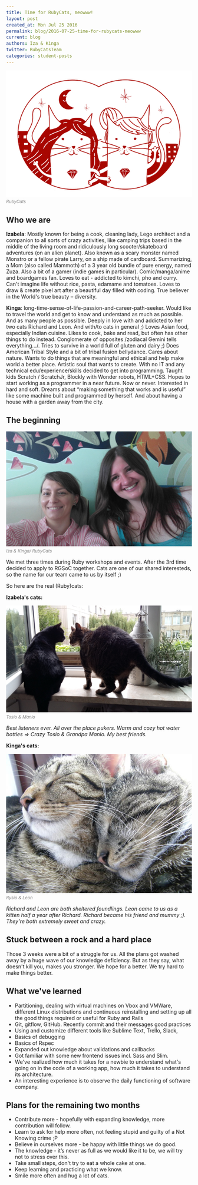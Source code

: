 ```yaml
---
title: Time for RubyCats, meowww!
layout: post
created_at: Mon Jul 25 2016
permalink: blog/2016-07-25-time-for-rubycats-meowww
current: blog
authors: Iza & Kinga
twitter: RubyCatsTeam
categories: student-posts
---
```


![RubyCats](/img/blog/2016/rubycats_logo.jpg)<font color="grey"><small><i>RubyCats</i></small></font>

## <span class="color-red">Who we are</span>

**Izabela**: Mostly known for being a cook, cleaning lady, Lego architect and a companion to all sorts of crazy activities, like camping trips based in the middle of the living room and ridiculously long scooter/skateboard adventures (on an alien planet). Also known as a scary monster named Monstro or a fellow pirate Larry, on a ship made of cardboard. Summarizing, a Mom (also called Mammoth) of a 3 year old bundle of pure energy, named Zuza. Also a bit of a gamer (indie games in particular). Comic/manga/anime and boardgames fan. Loves to eat - addicted to kimchi, pho and curry. Can't imagine life without rice, pasta, edamame and tomatoes. Loves to draw & create pixel art after a beautiful day filled with coding. True believer in the World's true beauty – diversity.

**Kinga**: long-time-sense-of-life-passion-and-career-path-seeker. Would like to travel the world and get to know and understand as much as possible. And as many people as possible. Deeply in love with and addicted to her two cats Richard and Leon. And with/to cats in general ;)  Loves Asian food, especially Indian cuisine. Likes to cook, bake and read, but often has other things to do instead. Conglomerate of opposites /zodiacal Gemini tells everything…/. Tries to survive in a world full of gluten and dairy ;) Does American Tribal Style and a bit of tribal fusion bellydance. Cares about nature. Wants to do things that are meaningful and ethical and help make world a better place. Artistic soul that wants to create. With no IT and any technical edu/experience/skills decided to get into programming. Taught kids Scratch / ScratchJr, Blockly with Wonder robots, HTML+CSS. Hopes to start working as a programmer in a near future. Now or never. Interested in hard and soft. Dreams about “making something that works and is useful” like some machine built and programmed by herself. And about having a house with a garden away from the city.

## <span class="color-red">The beginning</span>

![Iza & Kinga](/img/blog/2016/rubycats_foto.jpg)<font color="grey"><small><i>Iza & Kinga/ RubyCats</i></small></font>

We met three times during Ruby workshops and events. After the 3rd time decided to apply to RGSoC together. Cats are one of our shared interesteds, so the name for our team came to us by itself ;)

So here are the real (Ruby)cats: 

**Izabela's cats:**

![Tosio & Manio](/img/blog/2016/rubycats_cats_2.jpg)<font color="grey"><small><i>Tosio & Manio</i></small></font>

*Best listeners ever. All over the place pukers. Warm and cozy hot water bottles => Crazy Tosio & Grandpa Manio. My best friends.*


**Kinga's cats:**

![Rysio & Leon](/img/blog/2016/rubycats_cats_1.jpg)<font color="grey"><small><i>Rysio & Leon</i></small></font>

*Richard and Leon are both sheltered foundlings. Leon came to us as a kitten half a year after Richard. Richard became his friend and mummy ;). They're both extremely sweet and crazy.* 

## <span class="color-red">Stuck between a rock and a hard place</span>

Those 3 weeks were a bit of a struggle for us. All the plans got washed away by a huge wave of our knowledge deficiency. But as they say, what doesn't kill you, makes you stronger. We hope for a better. We try hard to make things better.

## <span class="color-red">What we've learned</span>

* Partitioning, dealing with virtual machines on Vbox and VMWare, different Linux distributions and continuous reinstalling and setting up all the good things required or useful for Ruby and Rails
* Git, gitflow, GitHub. Recently commit and their messages good practices
* Using and customize different tools like Sublime Text, Trello, Slack,
* Basics of debugging
* Basics of Rspec
* Expanded out knowledge about validations and callbacks
* Got familiar with some new frontend issues incl. Sass and Slim. 
* We've realized how much it takes for a newbie to understand what's going on in the code of a working app, how much it takes to understand its architecture.
* An interesting experience is to observe the daily functioning of software company.

## <span class="color-red">Plans for the remaining two months</span>

* Contribute more - hopefully with expanding knowledge, more contribution will follow.
* Learn to ask for help more often, not feeling stupid and guilty of a Not Knowing crime ;P
* Believe in ourselves more - be happy with little things we do good.
* The knowledge - it’s never as full as we would like it to be, we will try not to stress over this.
* Take small steps, don't try to eat a whole cake at one.
* Keep learning and practicing what we know.
* Smile more often and hug a lot of cats.

